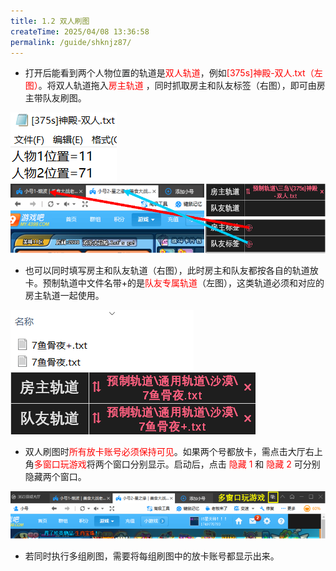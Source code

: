```yaml
---
title: 1.2 双人刷图
createTime: 2025/04/08 13:36:58
permalink: /guide/shknjz87/
---
```


- 打开后能看到两个人物位置的轨道是<span style="color: red;">双人轨道</span>，例如<span style="color: red;">[375s]神殿-双人.txt（左图）</span>。将双人轨道拖入<span style="color: red;">房主轨道</span> ，同时抓取房主和队友标签（右图），即可由房主带队友刷图。

![](./picture/1.2.0.1.png) <img src="./picture/1.2.0.2.png" alt="" width="542" height="111">

- 也可以同时填写房主和队友轨道（右图），此时房主和队友都按各自的轨道放卡。预制轨道中文件名带+的是<span style="color: red;">队友专属轨道</span>（左图），这类轨道必须和对应的房主轨道一起使用。 

![](./picture/1.2.0.3.png) ![](./picture/1.2.0.4.png)

- 双人刷图时<span style="color: red;">所有放卡账号必须保持可见</span>。如果两个号都放卡，需点击大厅右上角<span style="color: red;">多窗口玩游戏</span>将两个窗口分别显示。启动后，点击  <span style="color: red;"> 隐藏 1 </span>和<span style="color: red;"> 隐藏 2 </span>可分别隐藏两个窗口。 

![](./picture/1.2.0.5.png)

- 若同时执行多组刷图，需要将每组刷图中的放卡账号都显示出来。 
